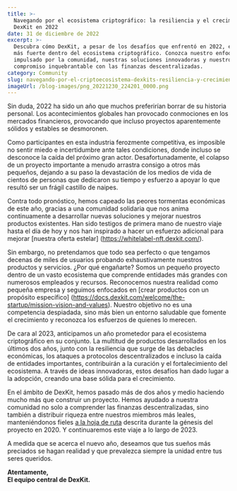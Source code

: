 ```yaml
---
title: >-
  Navegando por el ecosistema criptográfico: la resiliencia y el crecimiento de
  DexKit en 2022
date: 31 de diciembre de 2022
excerpt: >-
  Descubra cómo DexKit, a pesar de los desafíos que enfrentó en 2022, emergió
  más fuerte dentro del ecosistema criptográfico. Conozca nuestro enfoque
  impulsado por la comunidad, nuestras soluciones innovadoras y nuestro
  compromiso inquebrantable con las finanzas descentralizadas.
category: Community
slug: navegando-por-el-criptoecosistema-dexkits-resiliencia-y-crecimiento-en-2022
imageUrl: /blog-images/png_20221230_224201_0000.png
---
```

Sin duda, 2022 ha sido un año que muchos preferirían borrar de su historia personal. Los acontecimientos globales han provocado conmociones en los mercados financieros, provocando que incluso proyectos aparentemente sólidos y estables se desmoronen.

Como participantes en esta industria ferozmente competitiva, es imposible no sentir miedo e incertidumbre ante tales condiciones, donde incluso se desconoce la caída del próximo gran actor. Desafortunadamente, el colapso de un proyecto importante a menudo arrastra consigo a otros más pequeños, dejando a su paso la devastación de los medios de vida de cientos de personas que dedicaron su tiempo y esfuerzo a apoyar lo que resultó ser un frágil castillo de naipes.

Contra todo pronóstico, hemos capeado las peores tormentas económicas de este año, gracias a una comunidad solidaria que nos anima continuamente a desarrollar nuevas soluciones y mejorar nuestros productos existentes. Han sido testigos de primera mano de nuestro viaje hasta el día de hoy y nos han inspirado a hacer un esfuerzo adicional para mejorar [nuestra oferta estelar] (<https://whitelabel-nft.dexkit.com/>).

Sin embargo, no pretendamos que todo sea perfecto o que tengamos decenas de miles de usuarios probando exhaustivamente nuestros productos y servicios. ¿Por qué engañarte? Somos un pequeño proyecto dentro de un vasto ecosistema que comprende entidades más grandes con numerosos empleados y recursos. Reconocemos nuestra realidad como pequeña empresa y seguimos enfocados en [crear productos con un propósito específico] (<https://docs.dexkit.com/welcome/the-startup/mission-vision-and-values>). Nuestro objetivo no es una competencia despiadada, sino más bien un entorno saludable que fomente el crecimiento y reconozca los esfuerzos de quienes lo merecen.

De cara al 2023, anticipamos un año prometedor para el ecosistema criptográfico en su conjunto. La multitud de productos desarrollados en los últimos dos años, junto con la resiliencia que surge de las debacles económicas, los ataques a protocolos descentralizados e incluso la caída de entidades importantes, contribuirán a la curación y el fortalecimiento del ecosistema. A través de ideas innovadoras, estos desafíos han dado lugar a la adopción, creando una base sólida para el crecimiento.

En el ámbito de DexKit, hemos pasado más de dos años y medio haciendo mucho más que construir un proyecto. Hemos ayudado a nuestra comunidad no solo a comprender las finanzas descentralizadas, sino también a distribuir riqueza entre nuestros miembros más leales, manteniéndonos fieles [a la hoja de ruta](https://www.dexkit.com/roadmap/) descrita durante la génesis del proyecto en 2020. Y continuaremos este viaje a lo largo de 2023.

A medida que se acerca el nuevo año, deseamos que tus sueños más preciados se hagan realidad y que prevalezca siempre la unidad entre tus seres queridos.

**Atentamente,  
El equipo central de DexKit.**
